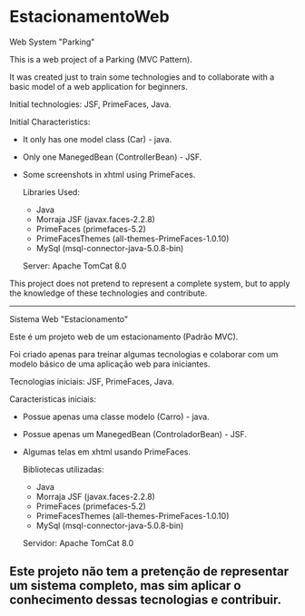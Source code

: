 # EstacionamentoWeb

Web System "Parking"

This is a web project of a Parking (MVC Pattern).

It was created just to train some technologies and
to collaborate with a basic model of a web application
for beginners.

Initial technologies:
JSF, PrimeFaces, Java.

Initial Characteristics:
- It only has one model class (Car) - java.
- Only one ManegedBean (ControllerBean) - JSF.
- Some screenshots in xhtml using PrimeFaces.

  Libraries Used:
  - Java    
  - Morraja JSF      (javax.faces-2.2.8) 
  - PrimeFaces       (primefaces-5.2)
  - PrimeFacesThemes (all-themes-PrimeFaces-1.0.10)
  - MySql            (msql-connector-java-5.0.8-bin)

  Server: Apache TomCat 8.0
 
This project does not pretend to represent a complete system,
but to apply the knowledge of these technologies and contribute.

------------------------------------------------------------------
Sistema Web "Estacionamento" 

Este é um projeto web de um estacionamento (Padrão MVC).

Foi criado apenas para treinar algumas tecnologias e 
colaborar com um modelo básico de uma aplicação web 
para iniciantes.

Tecnologias iniciais:
JSF, PrimeFaces, Java.

Caracteristicas iniciais:
- Possue apenas uma classe modelo (Carro) - java.
- Possue apenas um ManegedBean (ControladorBean) - JSF.
- Algumas telas em xhtml usando PrimeFaces.

  Bibliotecas utilizadas:
  - Java
  - Morraja JSF      (javax.faces-2.2.8) 
  - PrimeFaces       (primefaces-5.2)
  - PrimeFacesThemes (all-themes-PrimeFaces-1.0.10)
  - MySql            (msql-connector-java-5.0.8-bin)

  Servidor: Apache TomCat 8.0
  
Este projeto não tem a pretenção de representar um sistema completo,
mas sim aplicar o conhecimento dessas tecnologias e contribuir.
--------------------------------------------------------------------
